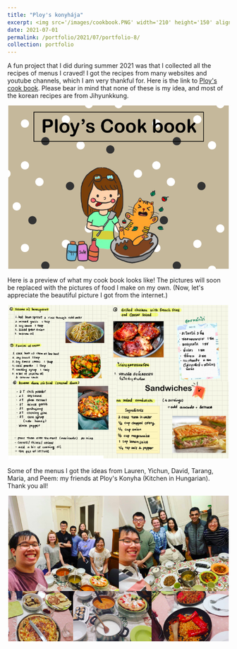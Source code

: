 ```yaml
---
title: "Ploy's konyhája"
excerpt: <img src='/images/cookbook.PNG' width='210' height='150' align="right" hspace="20"> A fun project that I did during summer 2021 was that I collected all the recipes of menus I craved! I got the recipes from many websites and youtube channels, which I am very thankful for. Here is the link to [Ploy's cook book](https://drive.google.com/file/d/1I5gjOraxSstBxdUlQM-y1t1blBar-wM8/view?usp=sharing). Please note that none of these is my own recipes, and most of the korean recipes are from the Jihyunkkung channel on YouTube. 
date: 2021-07-01
permalink: /portfolio/2021/07/portfolio-8/
collection: portfolio
---
```

A fun project that I did during summer 2021 was that I collected all the recipes of menus I craved! I got the recipes from many websites and youtube channels, which I am very thankful for. Here is the link to [Ploy's cook book](https://drive.google.com/file/d/1I5gjOraxSstBxdUlQM-y1t1blBar-wM8/view?usp=sharing). Please bear in mind that none of these is my idea, and most of the korean recipes are from Jihyunkkung. 

<p align="center">
  <img src="/images/cook book.png" width='500' height='370'>
</p>

Here is a preview of what my cook book looks like! The pictures will soon be replaced with the pictures of food I make on my own. (Now, let's appreciate the beautiful picture I got from the internet.)

<p align="center">
  <img src="/images/menu.png" width='500' height='350'>
</p>

Some of the menus I got the ideas from Lauren, Yichun, David, Tarang, Maria, and Peem: my friends at Ploy's Konyha (Kitchen in Hungarian). Thank you all! 
<p align="center">
  <img src="/images/kitchen.png" width='500' height='330'>
</p>
